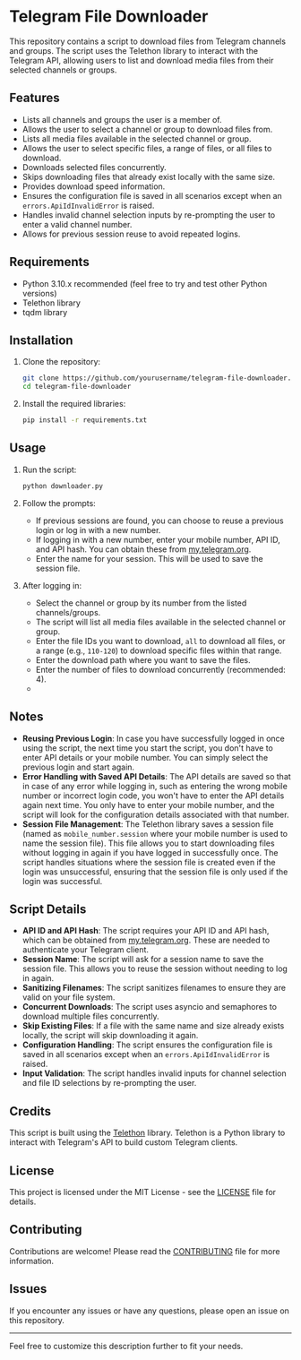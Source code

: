 # Telegram File Downloader

This repository contains a script to download files from Telegram channels and groups. The script uses the Telethon library to interact with the Telegram API, allowing users to list and download media files from their selected channels or groups.

## Features

- Lists all channels and groups the user is a member of.
- Allows the user to select a channel or group to download files from.
- Lists all media files available in the selected channel or group.
- Allows the user to select specific files, a range of files, or all files to download.
- Downloads selected files concurrently.
- Skips downloading files that already exist locally with the same size.
- Provides download speed information.
- Ensures the configuration file is saved in all scenarios except when an `errors.ApiIdInvalidError` is raised.
- Handles invalid channel selection inputs by re-prompting the user to enter a valid channel number.
- Allows for previous session reuse to avoid repeated logins.

## Requirements

- Python 3.10.x recommended (feel free to try and test other Python versions)
- Telethon library
- tqdm library

## Installation

1. Clone the repository:
    ```sh
    git clone https://github.com/yourusername/telegram-file-downloader.git
    cd telegram-file-downloader
    ```

2. Install the required libraries:
    ```sh
    pip install -r requirements.txt
    ```

## Usage

1. Run the script:
    ```sh
    python downloader.py
    ```

2. Follow the prompts:

    - If previous sessions are found, you can choose to reuse a previous login or log in with a new number.
    - If logging in with a new number, enter your mobile number, API ID, and API hash. You can obtain these from [my.telegram.org](https://my.telegram.org).
    - Enter the name for your session. This will be used to save the session file.

3. After logging in:

    - Select the channel or group by its number from the listed channels/groups.
    - The script will list all media files available in the selected channel or group.
    - Enter the file IDs you want to download, `all` to download all files, or a range (e.g., `110-120`) to download specific files within that range.
    - Enter the download path where you want to save the files.
    - Enter the number of files to download concurrently (recommended: 4).
    - 
## Notes

- **Reusing Previous Login**: In case you have successfully logged in once using the script, the next time you start the script, you don't have to enter API details or your mobile number. You can simply select the previous login and start again.
- **Error Handling with Saved API Details**: The API details are saved so that in case of any error while logging in, such as entering the wrong mobile number or incorrect login code, you won't have to enter the API details again next time. You only have to enter your mobile number, and the script will look for the configuration details associated with that number.
- **Session File Management**: The Telethon library saves a session file (named as `mobile_number.session` where your mobile number is used to name the session file). This file allows you to start downloading files without logging in again if you have logged in successfully once. The script handles situations where the session file is created even if the login was unsuccessful, ensuring that the session file is only used if the login was successful.

## Script Details

- **API ID and API Hash**: The script requires your API ID and API hash, which can be obtained from [my.telegram.org](https://my.telegram.org). These are needed to authenticate your Telegram client.
- **Session Name**: The script will ask for a session name to save the session file. This allows you to reuse the session without needing to log in again.
- **Sanitizing Filenames**: The script sanitizes filenames to ensure they are valid on your file system.
- **Concurrent Downloads**: The script uses asyncio and semaphores to download multiple files concurrently.
- **Skip Existing Files**: If a file with the same name and size already exists locally, the script will skip downloading it again.
- **Configuration Handling**: The script ensures the configuration file is saved in all scenarios except when an `errors.ApiIdInvalidError` is raised.
- **Input Validation**: The script handles invalid inputs for channel selection and file ID selections by re-prompting the user.

## Credits

This script is built using the [Telethon](https://github.com/LonamiWebs/Telethon) library. Telethon is a Python library to interact with Telegram's API to build custom Telegram clients.

## License

This project is licensed under the MIT License - see the [LICENSE](LICENSE) file for details.

## Contributing

Contributions are welcome! Please read the [CONTRIBUTING](CONTRIBUTING.md) file for more information.

## Issues

If you encounter any issues or have any questions, please open an issue on this repository.

---

Feel free to customize this description further to fit your needs.
